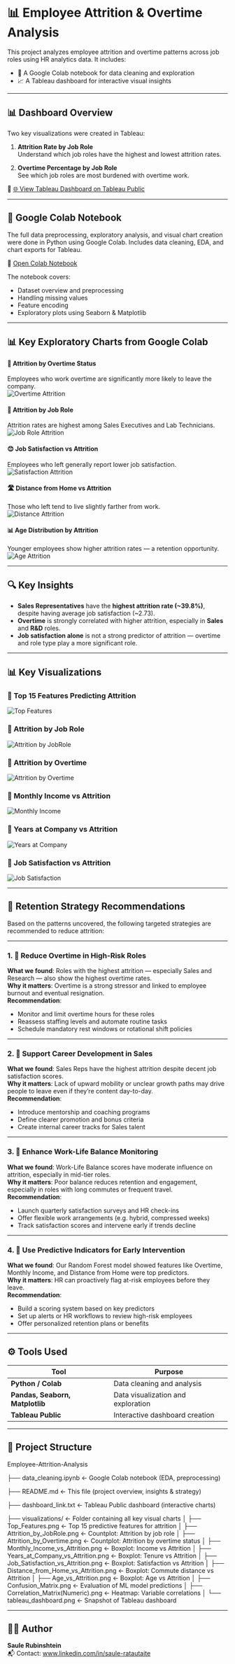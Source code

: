 # 📊 Employee Attrition & Overtime Analysis

This project analyzes employee attrition and overtime patterns across job roles using HR analytics data. It includes:

- 🧹 A Google Colab notebook for data cleaning and exploration  
- 📈 A Tableau dashboard for interactive visual insights  

---

## 📊 Dashboard Overview

Two key visualizations were created in Tableau:

1. **Attrition Rate by Job Role**  
   Understand which job roles have the highest and lowest attrition rates.

2. **Overtime Percentage by Job Role**  
   See which job roles are most burdened with overtime work.

🔗 [🌐 View Tableau Dashboard on Tableau Public](https://public.tableau.com/views/JobRolevs_AttritionOvertime/JobRolevs_AttritionOvertime?:language=en-GB&publish=yes)

---

## 📓 Google Colab Notebook

The full data preprocessing, exploratory analysis, and visual chart creation were done in Python using Google Colab. Includes data cleaning, EDA, and chart exports for Tableau.

🔗 [Open Colab Notebook](https://colab.research.google.com/drive/1l9Ou2U0eoXnIjPtnUG0DH2c65cXslcm3?usp=sharing)

The notebook covers:
- Dataset overview and preprocessing
- Handling missing values
- Feature encoding
- Exploratory plots using Seaborn & Matplotlib

---
## 📊 Key Exploratory Charts from Google Colab

#### 🔁 Attrition by Overtime Status
Employees who work overtime are significantly more likely to leave the company.  
![Overtime Attrition](images/overtime_attrition.png)

#### 💼 Attrition by Job Role
Attrition rates are highest among Sales Executives and Lab Technicians.  
![Job Role Attrition](images/jobrole_attrition.png)

#### 😊 Job Satisfaction vs Attrition
Employees who left generally report lower job satisfaction.  
![Satisfaction Attrition](images/job_satisfaction_attrition.png)

#### 🛣️ Distance from Home vs Attrition
Those who left tend to live slightly farther from work.  
![Distance Attrition](images/distance_attrition.png)

#### 📊 Age Distribution by Attrition
Younger employees show higher attrition rates — a retention opportunity.  
![Age Attrition](images/age_attrition.png)

---

## 🔍 Key Insights

- **Sales Representatives** have the **highest attrition rate (~39.8%)**, despite having average job satisfaction (~2.73).
- **Overtime** is strongly correlated with higher attrition, especially in **Sales** and **R&D** roles.
- **Job satisfaction alone** is not a strong predictor of attrition — overtime and role type play a more significant role.

---
## 📊 Key Visualizations

### 🔹 Top 15 Features Predicting Attrition  
![Top Features](visualizations/Top_Features.png)

### 🔹 Attrition by Job Role  
![Attrition by JobRole](visualizations/Attrition_by_JobRole.png)

### 🔹 Attrition by Overtime  
![Attrition by Overtime](visualizations/Attrition_by_Overtime.png)

### 🔹 Monthly Income vs Attrition  
![Monthly Income](visualizations/Monthly_Income_vs_Attrition.png)

### 🔹 Years at Company vs Attrition  
![Years at Company](visualizations/Years_at_Company_vs_Attrition.png)

### 🔹 Job Satisfaction vs Attrition  
![Job Satisfaction](visualizations/Job_Satisfaction_vs_Attrition.png)

---

## 💼 Retention Strategy Recommendations

Based on the patterns uncovered, the following targeted strategies are recommended to reduce attrition:

---

### 1. 🔁 Reduce Overtime in High-Risk Roles
**What we found**: Roles with the highest attrition — especially Sales and Research — also show the highest overtime rates.  
**Why it matters**: Overtime is a strong stressor and linked to employee burnout and eventual resignation.  
**Recommendation**:
- Monitor and limit overtime hours for these roles
- Reassess staffing levels and automate routine tasks
- Schedule mandatory rest windows or rotational shift policies

---

### 2. 🌱 Support Career Development in Sales
**What we found**: Sales Reps have the highest attrition despite decent job satisfaction scores.  
**Why it matters**: Lack of upward mobility or unclear growth paths may drive people to leave even if they’re content day-to-day.  
**Recommendation**:
- Introduce mentorship and coaching programs
- Define clearer promotion and bonus criteria
- Create internal career tracks for Sales talent

---

### 3. 🧘 Enhance Work-Life Balance Monitoring
**What we found**: Work-Life Balance scores have moderate influence on attrition, especially in mid-tier roles.  
**Why it matters**: Poor balance reduces retention and engagement, especially in roles with long commutes or frequent travel.  
**Recommendation**:
- Launch quarterly satisfaction surveys and HR check-ins
- Offer flexible work arrangements (e.g. hybrid, compressed weeks)
- Track satisfaction scores and intervene early if trends decline

---

### 4. 🤖 Use Predictive Indicators for Early Intervention
**What we found**: Our Random Forest model showed features like Overtime, Monthly Income, and Distance from Home were top predictors.  
**Why it matters**: HR can proactively flag at-risk employees before they leave.  
**Recommendation**:
- Build a scoring system based on key predictors
- Set up alerts or HR workflows to review high-risk employees
- Offer personalized retention plans or benefits

---

## ⚙️ Tools Used

| Tool                     | Purpose                               |
|--------------------------|---------------------------------------|
| **Python / Colab**       | Data cleaning and analysis            |
| **Pandas, Seaborn, Matplotlib** | Data visualization and exploration |
| **Tableau Public**       | Interactive dashboard creation        |

---

## 📁 Project Structure

Employee-Attrition-Analysis

├── data_cleaning.ipynb       ← Google Colab notebook (EDA, preprocessing)

├── README.md                 ← This file (project overview, insights & strategy)

├── dashboard_link.txt        ← Tableau Public dashboard (interactive charts)

├── visualizations/                          ← Folder containing all key visual charts
│   ├── Top_Features.png                     ← Top 15 predictive features for attrition
│   ├── Attrition_by_JobRole.png             ← Countplot: Attrition by job role
│   ├── Attrition_by_Overtime.png            ← Countplot: Attrition by overtime status
│   ├── Monthly_Income_vs_Attrition.png      ← Boxplot: Income vs Attrition
│   ├── Years_at_Company_vs_Attrition.png    ← Boxplot: Tenure vs Attrition
│   ├── Job_Satisfaction_vs_Attrition.png    ← Boxplot: Satisfaction vs Attrition
│   ├── Distance_from_Home_vs_Attrition.png  ← Boxplot: Commute distance vs Attrition
│   ├── Age_vs_Attrition.png                 ← Boxplot: Age vs Attrition
│   ├── Confusion_Matrix.png                 ← Evaluation of ML model predictions
│   ├── Correlation_Matrix(Numeric).png      ← Heatmap: Variable correlations
│   └── tableau_dashboard.png                ← Snapshot of Tableau dashboard

---

## 👩‍💻 Author

**Saule Rubinshtein**  
📬 Contact: www.linkedin.com/in/saule-ratautaite
